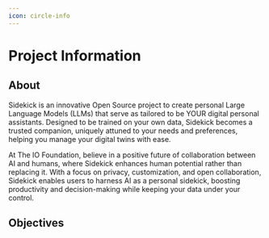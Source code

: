 ```yaml
---
icon: circle-info
---
```


# Project Information



## About

Sidekick is an innovative Open Source project to create personal Large Language Models (LLMs) that serve as tailored to be YOUR digital personal assistants. Designed to be trained on your own data, Sidekick becomes a trusted companion, uniquely attuned to your needs and preferences, helping you manage your digital twins with ease.

At The IO Foundation, believe in a positive future of collaboration between AI and humans, where Sidekick enhances human potential rather than replacing it. With a focus on privacy, customization, and open collaboration, Sidekick enables users to harness AI as a personal sidekick, boosting productivity and decision-making while keeping your data under your control.

## Objectives

